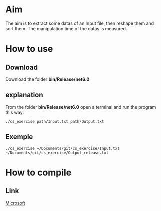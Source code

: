 # Aim
The aim is to extract some datas of an Input file, then reshape them and sort them.
The manipulation time of the datas is measured.


# How to use
## Download
Download the folder **bin/Release/net6.0**

## explanation
From the folder **bin/Release/net6.0** open a terminal and run the program this way:
```
./cs_exercise path/Input.txt path/Output.txt
```

## Exemple
```
./cs_exercise ~/Documents/git/cs_exercise/Input.txt ~/Documents/git/cs_exercise/Output_release.txt
```

# How to compile
## Link
[Microsoft](https://learn.microsoft.com/en-us/dotnet/core/tutorials/with-visual-studio-code?pivots=dotnet-7-0)
